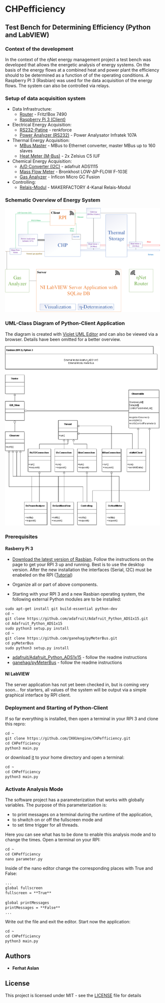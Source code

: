 # CHPefficiency
## Test Bench for Determining Efficiency (Python and LabVIEW)

### Context of the development
In the context of the ηNet energy management project a test bench was developed that allows the energetic analysis of energy systems. On the basis of the energy flows at a combined heat and power plant the efficiency should to be determined as a function of of the operating conditions. A Raspberry PI 3 (Rasbian) was used for the data acquisition of the energy flows. The system can also be controlled via relays.  

### Setup of data acquisition system
* Data Infrastructure: 
  * [Router](https://avm.de/produkte/fritzbox/fritzbox-7490/) - Fritz!Box 7490
  * [Raspberry Pi 3 (Client)](https://www.raspberrypi.org/) 
* Electrical Energy Acquisition:
  * [RS232-Patine](http://www.produktinfo.conrad.com/datenblaetter/1300000-1399999/001337093-an-01-ml-RASPBERRY_PI_GPIO_TX___RX_ZU_de_en_fr_nl.pdf) - renkforce
  * [Power Analyzer (RS232)](https://www.infratek-ag.com/) - Power Analysator Infratek 107A
* Thermal Energy Acquisition:
  * [MBus Master](https://www.wachendorff-prozesstechnik.de/produktgruppen/gateways-und-protokollwandler/produkte/m-bus/pegelwandler-ethernet/Gateway-Protokollwandler-M-Bus-Master-auf-Ethernet-HD67030B2/) - MBus to Ethernet converter, master MBus up to 160 slaves
  * [Heat Meter (M-Bus)](https://www.zenner.de/kategorie/kategorie/ultraschall-kompakt-waermezaehler/produkt/waermezaehler_kompakt_zelsius_ultraschall.html) - 2x Zelsius C5 IUF
* Chemical Energy Acquisition:
  * [A/D Converter (I2C)](https://www.adafruit.com/product/1085) - adafruit ADS1115
  * [Mass Flow Meter](https://www.bronkhorst.com/products/gas-flow/low-p-flow/f-103e/) - Bronkhost LOW-ΔP-FLOW F-103E
  * [Gas Analyzer](https://products.inficon.com/en-us/nav-products/product/detail/micro-gc-fusion-gas-analyzer/) - Inficon Micro GC Fusion
* Controlling:  
  * [Relais-Modul](https://www.conrad.de/de/makerfactory-4-kanal-relais-modul-1612775.html) - MAKERFACTORY 4-Kanal Relais-Modul
 
### Schematic Overview of Energy System
  ![alt text](https://github.com/IKKUengine/CHPefficiency/blob/master/measurement_system.png)
  
### UML-Class Diagram of Python-Client Application
The diagram is created with [Violet UML Editor](http://alexdp.free.fr/violetumleditor/page.php) and can also be viewed via a browser. Details have been omitted for a better overview.

![alt text](https://github.com/IKKUengine/CHPefficiency/blob/master/class_diagram_python-client.png)


### Prerequisites
#### Rasberry Pi 3
 * [Download the latest version of Rasbian](https://www.raspberrypi.org/downloads/raspbian/). Follow the instructions on the page to get your RPI 3 up and running. Best is to use the desktop version. After the new installation the interfaces (Serial, I2C) must be enabeled on the RPI ([Tutorial](https://www.raspberrypi.org/documentation/configuration/raspi-config.md))
 * Organize all or part of above components.

 * Starting with your RPI 3 and a new Rasbian operating system, the following external Python modules are to be installed: 
 ```
 sudo apt-get install git build-essential python-dev
 cd ~
 git clone https://github.com/adafruit/Adafruit_Python_ADS1x15.git
 cd Adafruit_Python_ADS1x15
 sudo python3 setup.py install
 cd ~
 git clone https://github.com/ganehag/pyMeterBus.git
 cd pyMeterBus
 sudo python3 setup.py install
 ```
   * [adafruit/Adafruit_Python_ADS1x15](https://github.com/adafruit/Adafruit_Python_ADS1X15) - follow the readme instructions
   * [ganehag/pyMeterBus](https://github.com/ganehag/pyMeterBus) - follow the readme instructions
 

 
 #### NI LabVIEW
The server application has not yet been checked in, but is coming very soon... for starters, all values of the system will be output via a simple graphical interface by RPI client. 

### Deployment and Starting of Python-Client

If so far everything is installed, then open a terminal in your RPI 3 and clone this repro:

```
cd ~
git clone https://github.com/IKKUengine/CHPefficiency.git
cd CHPefficiency
python3 main.py
```

or download [it](https://github.com/IKKUengine/CHPefficiency/archive/master.zip) to your home directory and open a terminal:
```
cd ~
cd CHPefficiency
python3 main.py
```

### Activate Analysis Mode

The software project has a parameterization that works with globally variables. The purpose of this parameterization is:

* to print messages on a terminal during the runtime of the application, 
* to shwitch on or off the fullscreen mode and 
* to set time trigger for all threads.

Here you can see what has to be done to enable this analysis mode and to change the times. 
Open a terminal on your RPI:

```
cd ~
cd CHPefficiency
nano parameter.py
```

Inside of the nano editor change the corresponding places with True and False:
```
...
global fullscreen
fullscreen = **True**

global printMessages
printMessages = **False**
...
```
Write out the file and exit the editor. 
Start now the application:
```
cd ~
cd CHPefficiency
python3 main.py
```

## Authors

* **Ferhat Aslan**


## License

This project is licensed under MIT - see the [LICENSE](LICENSE) file for details


